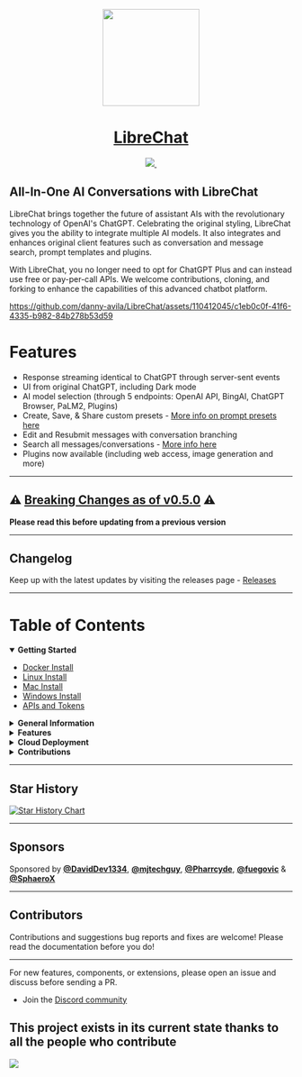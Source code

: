 <p align="center">
  <a href="https://discord.gg/NGaa9RPCft">
    <picture>
      <source media="(prefers-color-scheme: dark)" srcset="https://github.com/fuegovic/LibreChat/assets/32828263/fe3b9dbc-976f-4eb3-a900-fa21e0e38be6">
      <img src="https://github.com/fuegovic/LibreChat/assets/32828263/fe3b9dbc-976f-4eb3-a900-fa21e0e38be6" height="172">
    </picture>
    <h1 align="center">LibreChat</h1>
  </a>
</p>

<p align="center">
  <a href="https://discord.gg/NGaa9RPCft"> 
    <img src="https://img.shields.io/discord/1086345563026489514?label=&logo=discord&style=for-the-badge&logoWidth=20&labelColor=000000&color=blueviolet">
  </a>
  <a aria-label="Sponsors" href="#sponsors">
    <img alt="" src="https://img.shields.io/badge/SPONSORS-brightgreen.svg?style=for-the-badge&labelColor=000000&logoWidth=20">
  </a>
</p>

## All-In-One AI Conversations with LibreChat ##
LibreChat brings together the future of assistant AIs with the revolutionary technology of OpenAI's ChatGPT. Celebrating the original styling, LibreChat gives you the ability to integrate multiple AI models. It also integrates and enhances original client features such as conversation and message search, prompt templates and plugins.

With LibreChat, you no longer need to opt for ChatGPT Plus and can instead use free or pay-per-call APIs. We welcome contributions, cloning, and forking to enhance the capabilities of this advanced chatbot platform.
  
<!--   ![clone3](https://user-images.githubusercontent.com/110412045/230538752-9b99dc6e-cd02-483a-bff0-6c6e780fa7ae.gif) -->
https://github.com/danny-avila/LibreChat/assets/110412045/c1eb0c0f-41f6-4335-b982-84b278b53d59

# Features

- Response streaming identical to ChatGPT through server-sent events
- UI from original ChatGPT, including Dark mode
- AI model selection (through 5 endpoints: OpenAI API, BingAI, ChatGPT Browser, PaLM2, Plugins)
- Create, Save, & Share custom presets - [More info on prompt presets here](https://github.com/danny-avila/LibreChat/releases/tag/v0.3.0)
- Edit and Resubmit messages with conversation branching
- Search all messages/conversations - [More info here](https://github.com/danny-avila/LibreChat/releases/tag/v0.1.0)
- Plugins now available (including web access, image generation and more)

---

## ⚠️ [Breaking Changes as of v0.5.0](docs/general_info/breaking_changes.md#v050) ⚠️
**Please read this before updating from a previous version**

---

## Changelog 
Keep up with the latest updates by visiting the releases page - [Releases](https://github.com/danny-avila/LibreChat/releases)

---

<h1>Table of Contents</h1>

<details open>
  <summary><strong>Getting Started</strong></summary>

  * [Docker Install](docs/install/docker_install.md)
  * [Linux Install](docs/install/linux_install.md)
  * [Mac Install](docs/install/mac_install.md)
  * [Windows Install](docs/install/windows_install.md)
  * [APIs and Tokens](docs/install/apis_and_tokens.md)
</details>

<details>
  <summary><strong>General Information</strong></summary>

  * [Code of Conduct](CODE_OF_CONDUCT.md)
  * [Project Origin](docs/general_info/project_origin.md)
  * [Multilingual Information](docs/general_info/multilingual_information.md)
  * [Tech Stack](docs/general_info/tech_stack.md)
  * [Bing Jailbreak Info](docs/general_info/bing_jailbreak_info.md)
</details>

<details>
  <summary><strong>Features</strong></summary>

  * **Plugins**
    * [Introduction](docs/features/plugins/introduction.md)
    * [Google](docs/features/plugins/google_search.md)
    * [Stable Diffusion](docs/features/plugins/stable_diffusion.md)
    * [Wolfram](docs/features/plugins/wolfram.md)
    * [Make Your Own Plugin](docs/features/plugins/make_your_own.md)

  * [User Auth System](docs/features/user_auth_system.md)
  * [Proxy](docs/features/proxy.md)
</details>

<details>
  <summary><strong>Cloud Deployment</strong></summary>

  * [Hetzner](docs/deployment/hetzner_ubuntu.md)
  * [Heroku](docs/deployment/heroku.md)
</details>

<details>
  <summary><strong>Contributions</strong></summary>

  * [Contributor Guidelines](CONTRIBUTING.md)
  * [Documentation Guidelines](docs/contributions/documentation_guidelines.md)
  * [Code Standards and Conventions](docs/contributions/coding_conventions.md)
  * [Testing](docs/contributions/testing.md)
  * [Security](SECURITY.md)
  * [Trello Board](https://trello.com/b/17z094kq/LibreChate)
</details>

---

## Star History

[![Star History Chart](https://api.star-history.com/svg?repos=danny-avila/LibreChat&type=Date)](https://star-history.com/#danny-avila/LibreChat&Date)

---

## Sponsors

  Sponsored by <a href="https://github.com/DavidDev1334"><b>@DavidDev1334</b></a>, <a href="https://github.com/mjtechguy"><b>@mjtechguy</b></a>, <a href="https://github.com/Pharrcyde"><b>@Pharrcyde</b></a>, <a href="https://github.com/fuegovic"><b>@fuegovic</b></a> & <a href="https://github.com/SphaeroX"><b>@SphaeroX</b></a>

---

## Contributors
Contributions and suggestions bug reports and fixes are welcome!
Please read the documentation before you do!

---

For new features, components, or extensions, please open an issue and discuss before sending a PR. 

- Join the [Discord community](https://discord.gg/uDyZ5Tzhct)

This project exists in its current state thanks to all the people who contribute
---
<a href="https://github.com/danny-avila/LibreChat/graphs/contributors">
  <img src="https://contrib.rocks/image?repo=danny-avila/LibreChat" />
</a>
